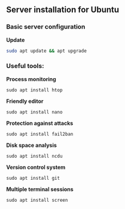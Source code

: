 ## Server installation for Ubuntu

### Basic server configuration

**Update**
```bash
sudo apt update && apt upgrade
```

### Useful tools:

**Process monitoring**
```
sudo apt install htop
```

**Friendly editor**
```
sudo apt install nano
```

**Protection against attacks**
```
sudo apt install fail2ban
```

**Disk space analysis**
```
sudo apt install ncdu
```

**Version control system**
```
sudo apt install git
```

**Multiple terminal sessions**
```
sudo apt install screen
```
